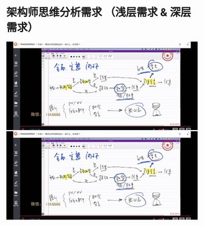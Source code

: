 # 架构师思维分析需求 （浅层需求 & 深层需求）
![20230831-131226.jpeg](20230831-131226.jpeg)
![20230831-131226.jpeg](20230831-131226.jpeg)
